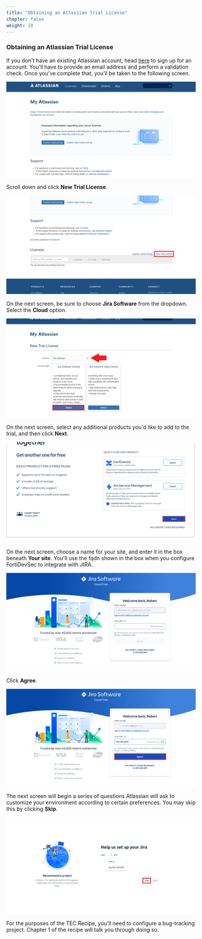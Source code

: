 ```yaml
---
title: "Obtaining an Atlassian Trial License"
chapter: false
weight: 20
---
```


### Obtaining an Atlassian Trial License


If you don't have an existing Atlassian account, head [here](https://id.atlassian.com/signup) to sign up for an account. You'll have to provide an email address and perform a validation check. Once you've complete that, you'll be taken to the following screen.

![atlassian-license-1](atlassian-license-1.png)

Scroll down and click **New Trial License**.

![atlassian-license-2](atlassian-license-2.png)

On the next screen, be sure to choose **Jira Software** from the dropdown. Select the **Cloud** option.

![choose-jira-software](choose-jira-software.png)

On the next screen, select any additional products you'd like to add to the trial, and then click **Next**.

![atlassian-next](atlassian-next.png)

On the next screen, choose a name for your site, and enter it in the box beneath **Your site**. You'll use the fqdn shown in the box when you configure FortiDevSec to integrate with JIRA.

![atlassian-enter-site](atlassian-enter-site.png)

Click **Agree**.

![atlassian-agree](atlassian-agree.png)

The next screen will begin a series of questions Atlassian will ask to customize your environment according to certain preferences. You may skip this by clicking **Skip**.

![atlassian-skip](atlassian-skip.png)

For the purposes of the TEC Recipe, you'll need to configure a bug-tracking project. Chapter 1 of the recipe will talk you through doing so.
